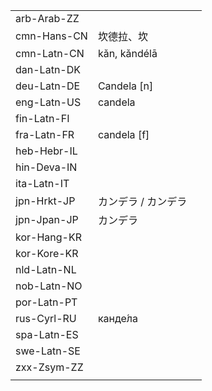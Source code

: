 | | | |
|-|-|-|
| arb-Arab-ZZ |  |  |
| cmn-Hans-CN | 坎德拉、坎 |  |
| cmn-Latn-CN | kǎn, kǎndélā |  |
| dan-Latn-DK |  |  |
| deu-Latn-DE | Candela [n] |  |
| eng-Latn-US | candela |  |
| fin-Latn-FI |  |  |
| fra-Latn-FR | candela [f] |  |
| heb-Hebr-IL |  |  |
| hin-Deva-IN |  |  |
| ita-Latn-IT |  |  |
| jpn-Hrkt-JP | カンデラ / カンデラ |  |
| jpn-Jpan-JP | カンデラ |  |
| kor-Hang-KR |  |  |
| kor-Kore-KR |  |  |
| nld-Latn-NL |  |  |
| nob-Latn-NO |  |  |
| por-Latn-PT |  |  |
| rus-Cyrl-RU | канде́ла |  |
| spa-Latn-ES |  |  |
| swe-Latn-SE |  |  |
| zxx-Zsym-ZZ |  |  |
|  |  |  |